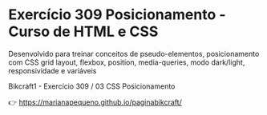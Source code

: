 # Exercício 309 Posicionamento - Curso de HTML e CSS

Desenvolvido para treinar conceitos de pseudo-elementos, posicionamento com CSS grid layout, flexbox, position, media-queries, modo dark/light, responsividade e variáveis

Bikcraft1 - Exercício 309 / 03 CSS Posicionamento

👉 https://marianapequeno.github.io/paginabikcraft/

